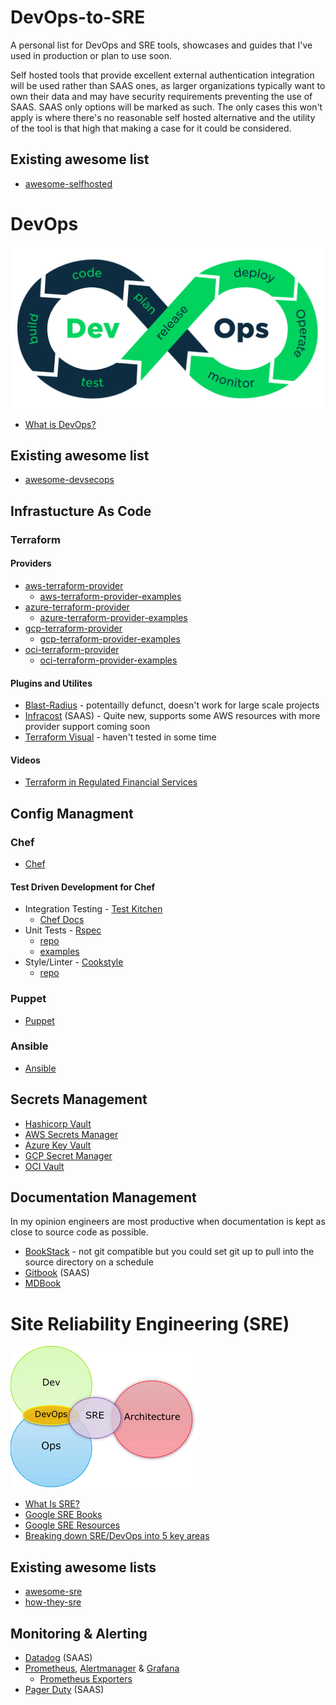 # DevOps-to-SRE
A personal list for DevOps and SRE tools, showcases and guides that I've used in production or plan to use soon. 

Self hosted tools that provide excellent external authentication integration will be used rather than SAAS ones, as larger organizations typically want to own their data and may have security requirements preventing the use of SAAS. SAAS only options will be marked as such.
The only cases this won't apply is where there's no reasonable self hosted alternative and the utility of the tool is that high that making a case for it could be considered.

## Existing awesome list
* [awesome-selfhosted](https://github.com/awesome-selfhosted/awesome-selfhosted)

# DevOps

![DevOps Loop](images/devops-suse.png "DevOps Loop")

* [What is DevOps?](https://theagileadmin.com/what-is-devops/)

## Existing awesome list

* [awesome-devsecops](https://github.com/TaptuIT/awesome-devsecops)

## Infrastucture As Code

### Terraform

#### Providers

* [aws-terraform-provider](https://registry.terraform.io/providers/hashicorp/aws/latest/docs)
    * [aws-terraform-provider-examples](https://github.com/hashicorp/terraform-provider-aws/tree/main/examples)
* [azure-terraform-provider](https://registry.terraform.io/providers/hashicorp/azurerm/latest/docs)
    * [azure-terraform-provider-examples](https://github.com/terraform-providers/terraform-provider-azurerm/tree/master/examples)
* [gcp-terraform-provider](https://registry.terraform.io/providers/hashicorp/google/latest/docs)
    * [gcp-terraform-provider-examples](https://github.com/hashicorp/terraform-provider-google/tree/master/examples)
* [oci-terraform-provider](https://registry.terraform.io/providers/hashicorp/oci/latest/docs)
    * [oci-terraform-provider-examples](https://github.com/terraform-providers/terraform-provider-oci)

#### Plugins and Utilites

* [Blast-Radius](https://github.com/28mm/blast-radius) - potentailly defunct, doesn't work for large scale projects
* [Infracost](https://infracost.io/) (SAAS) - Quite new, supports some AWS resources with more provider support coming soon
* [Terraform Visual](https://github.com/hieven/terraform-visual) - haven't tested in some time


#### Videos

* [Terraform in Regulated Financial Services](https://www.youtube.com/watch?v=DaqSQ59QNWw)

## Config Managment

### Chef
* [Chef](https://docs.chef.io/)
#### Test Driven Development for Chef
* Integration Testing - [Test Kitchen](https://kitchen.ci/)
    * [Chef Docs](https://docs.chef.io/workstation/kitchen/)
* Unit Tests - [Rspec](https://docs.chef.io/workstation/chefspec/)
    * [repo](https://github.com/chefspec/chefspec)
    * [examples](https://github.com/chefspec/chefspec/tree/master/examples)
* Style/Linter - [Cookstyle](https://docs.chef.io/workstation/cookstyle/)
    * [repo](https://github.com/chef/cookstyle)

### Puppet

* [Puppet](https://puppet.com/docs/)

### Ansible

* [Ansible](https://docs.ansible.com/)

## Secrets Management

* [Hashicorp Vault](https://www.vaultproject.io/)
* [AWS Secrets Manager](https://docs.aws.amazon.com/secretsmanager/latest/userguide/intro.html)
* [Azure Key Vault](https://docs.microsoft.com/en-gb/azure/key-vault/)
* [GCP Secret Manager](https://cloud.google.com/secret-manager/docs)
* [OCI Vault](https://docs.oracle.com/en-us/iaas/Content/KeyManagement/Concepts/keyoverview.htm)

## Documentation Management

In my opinion engineers are most productive when documentation is kept as close to source code as possible.

* [BookStack](https://www.bookstackapp.com/) - not git compatible but you could set git up to pull into the source directory on a schedule
* [Gitbook](https://www.gitbook.com/) (SAAS)
* [MDBook](https://github.com/rust-lang/mdBook)

# Site Reliability Engineering (SRE)

![sre-venn-digram](images/sre-venn-diagram.png "SRE Venn Diagram")

* [What Is SRE?](https://www.redhat.com/en/topics/devops/what-is-sre)
* [Google SRE Books](https://sre.google/books/)
* [Google SRE Resources](https://sre.google/resources/)
* [Breaking down SRE/DevOps into 5 key areas](https://hernan-david-hd.medium.com/breaking-down-sre-devops-into-5-key-areas-5aacf40e8392)

## Existing awesome lists

* [awesome-sre](https://github.com/dastergon/awesome-sre)
* [how-they-sre](https://github.com/upgundecha/howtheysre)

## Monitoring & Alerting

* [Datadog](https://www.datadoghq.com/) (SAAS)
* [Prometheus](https://prometheus.io/), [Alertmanager](https://prometheus.io/docs/alerting/latest/alertmanager/) & [Grafana](https://grafana.com/oss/)
    * [Prometheus Exporters](https://prometheus.io/docs/instrumenting/exporters/)
* [Pager Duty](https://www.pagerduty.com/pricing/) (SAAS)
